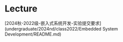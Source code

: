 # Lecture

[2024秋-2022级-嵌入式系统开发-实验提交要求](undergraduate/2024nd/class2022/Embedded System Development/README.md)